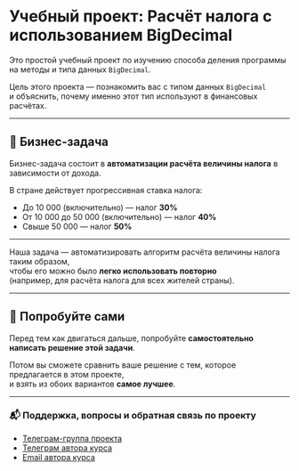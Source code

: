 # Учебный проект: Расчёт налога с использованием BigDecimal

Это простой учебный проект по изучению способа деления программы на методы и типа данных `BigDecimal`.

Цель этого проекта — познакомить вас с типом данных `BigDecimal`  
и объяснить, почему именно этот тип используют в финансовых расчётах.

---

## 🧾 Бизнес-задача

Бизнес-задача состоит в **автоматизации расчёта величины налога** в зависимости от дохода.

В стране действует прогрессивная ставка налога:

- До 10 000 (включительно) — налог **30%**
- От 10 000 до 50 000 (включительно) — налог **40%**
- Свыше 50 000 — налог **50%**

---

Наша задача — автоматизировать алгоритм расчёта величины налога таким образом,  
чтобы его можно было **легко использовать повторно**  
(например, для расчёта налога для всех жителей страны).

---

## 🧠 Попробуйте сами

Перед тем как двигаться дальше, попробуйте **самостоятельно написать решение этой задачи**.

Потом вы сможете сравнить ваше решение с тем, которое предлагается в этом проекте,  
и взять из обоих вариантов **самое лучшее**.

---

### 📬 Поддержка, вопросы и обратная связь по проекту

- [Телеграм-группа проекта](https://t.me/+mvRhG9YECTlkZjQ0)
- [Телеграм автора курса](https://t.me/javagurulv)
- [Email автора курса](mailto:itguruby@mail.ru)
